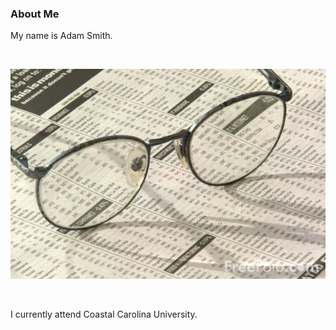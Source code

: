 ### About Me
My name is Adam Smith.

<br/>

![Alt text](image.jpg)

<br/>

I currently attend Coastal Carolina University.
